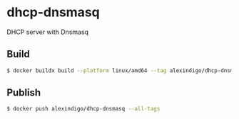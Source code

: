 # dhcp-dnsmasq

DHCP server with Dnsmasq

## Build

```bash
$ docker buildx build --platform linux/amd64 --tag alexindigo/dhcp-dnsmasq:latest --tag alexindigo/dhcp-dnsmasq:$(date +"%Y%m%d")$(printf "%02d" $(docker images alexindigo/dhcp-dnsmasq | grep $(date +"%Y%m%d") | wc -l | xargs echo -n)) .
```

## Publish

```bash
$ docker push alexindigo/dhcp-dnsmasq --all-tags
```
